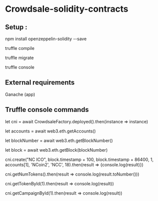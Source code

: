 # Crowdsale-solidity-contracts

## Setup :

npm install openzeppelin-solidity --save

truffle compile

truffle migrate

truffle console

## External requirements
Ganache (app)

## Truffle console commands

let cni = await CrowdsaleFactory.deployed().then(instance => instance)

let accounts = await web3.eth.getAccounts()

let blockNumber = await web3.eth.getBlockNumber()

let block = await web3.eth.getBlock(blockNumber)

cni.create("NC ICO", block.timestamp + 100, block.timestamp + 86400, 1, accounts[1], 'NCoin2', 'NCC', 18).then(result => {console.log(result)})

cni.getNumTokens().then(result => console.log(result.toNumber()))

cni.getTokenById(1).then(result => console.log(result))

cni.getCampaignById(1).then(result => console.log(result))
